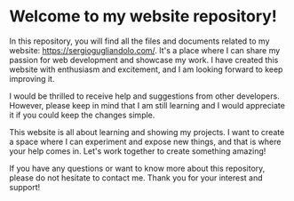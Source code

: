 # Welcome to my website repository!

In this repository, you will find all the files and documents related to my website: https://sergiogugliandolo.com/. It's a place where I can share my passion for web development and showcase my work. I have created this website with enthusiasm and excitement, and I am looking forward to keep improving it.

I would be thrilled to receive help and suggestions from other developers. However, please keep in mind that I am still learning and I would appreciate it if you could keep the changes simple.

This website is all about learning and showing my projects. I want to create a space where I can experiment and expose new things, and that is where your help comes in. Let's work together to create something amazing!

If you have any questions or want to know more about this repository, please do not hesitate to contact me. Thank you for your interest and support!
